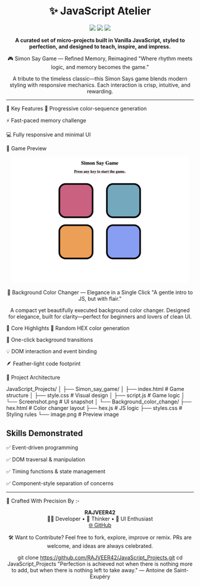 <h1 align="center">✨ JavaScript Atelier</h1> <p align="center"> <img src="https://img.shields.io/badge/JavaScript-Projects-000000?style=flat&logo=javascript&logoColor=F7DF1E"> <img src="https://img.shields.io/github/last-commit/RAJVEER42/JavaScript_Projects?style=flat&color=blueviolet"> <img src="https://img.shields.io/github/languages/count/RAJVEER42/JavaScript_Projects?style=flat&color=teal"> </p> <p align="center"> <b>A curated set of micro-projects built in Vanilla JavaScript, styled to perfection, and designed to teach, inspire, and impress.</b> </p>
<div align="center">🎮 Simon Say Game — Refined Memory, Reimagined
"Where rhythm meets logic, and memory becomes the game."

A tribute to the timeless classic—this Simon Says game blends modern styling with responsive mechanics. Each interaction is crisp, intuitive, and rewarding.
</div>

---

🧩 Key Features
🎯 Progressive color-sequence generation

⚡ Fast-paced memory challenge

💻 Fully responsive and minimal UI

📸 Game Preview
<p align="center"> <img src="./Simon_say_game/Screenshot.png" alt="Simon Game Screenshot" width="480" style="border-radius:12px;"> </p>
<div align="center"> 🌈 Background Color Changer — Elegance in a Single Click
"A gentle intro to JS, but with flair."

A compact yet beautifully executed background color changer. Designed for elegance, built for clarity—perfect for beginners and lovers of clean UI.
</div>

🎨 Core Highlights
🎲 Random HEX color generation

🎯 One-click background transitions

💡 DOM interaction and event binding

🪶 Feather-light code footprint

🧾 Project Architecture

JavaScript_Projects/
│
├── Simon_say_game/
│   ├── index.html         # Game structure
│   ├── style.css          # Visual design
│   ├── script.js          # Game logic
│   └── Screenshot.png     # UI snapshot
│
└── Background_color_change/
    ├── hex.html           # Color changer layout
    ├── hex.js             # JS logic
    ├── styles.css         # Styling rules
    └── image.png          # Preview image

 ## Skills Demonstrated

✅ Event-driven programming

✅ DOM traversal & manipulation

✅ Timing functions & state management

✅ Component-style separation of concerns

---

👑 Crafted With Precision By :- 
<p align="center"> <strong>RAJVEER42</strong><br> 🧑‍💻 Developer • 🧠 Thinker • 🎨 UI Enthusiast<br> <a href="https://github.com/RAJVEER42" target="_blank">🌐 GitHub</a> </p>
<div align="center">🛠 Want to Contribute?
Feel free to fork, explore, improve or remix. PRs are welcome, and ideas are always celebrated.

git clone https://github.com/RAJVEER42/JavaScript_Projects.git
cd JavaScript_Projects
"Perfection is achieved not when there is nothing more to add, but when there is nothing left to take away."
— Antoine de Saint-Exupéry
</div>

